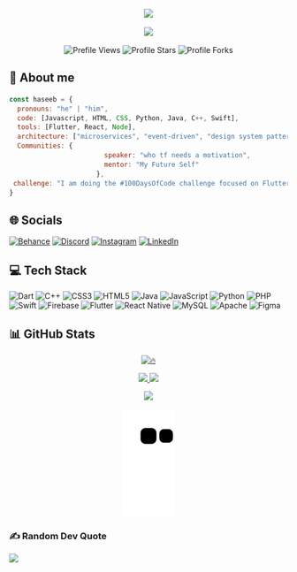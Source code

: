 <p align="center">
<img src="https://svgshare.com/i/pMN.svg"/> </a> 
</p>

<p align="center">
<a href="https://discord.com/users/706909903482257509" target="_blank">
  <img src="https://lanyard-profile-readme.vercel.app/api/706909903482257509?theme=light&bg=809ecf&animated=false&hideDiscrim=true&borderRadius=30px&idleMessage=Probably%20doing%20something%20else..." />

</a>
  </p>

<div align="center">
<img src="https://komarev.com/ghpvc/?username=Adivise&label=Profile%20Views&color=008042&style=for-the-badge&label=Prefile+Views" alt="Prefile Views"></a>
<img src="https://img.shields.io/badge/dynamic/json?&label=Total%20Stars&color=008042&style=for-the-badge&query=%24.stars&url=https://api.github-star-counter.workers.dev/user/Adivise" alt="Profile Stars"></a>
<img src="https://img.shields.io/badge/dynamic/json?&label=Total%20Forks&color=008042&style=for-the-badge&query=%24.forks&url=https://api.github-star-counter.workers.dev/user/Adivise" alt="Profile Forks"></a>
</div>
  
## 💫 About me
        
```javascript
const haseeb = {
  pronouns: "he" | "him",
  code: [Javascript, HTML, CSS, Python, Java, C++, Swift],
  tools: [Flutter, React, Node],
  architecture: ["microservices", "event-driven", "design system pattern"],
  Communities: {
                        speaker: "who tf needs a motivation",
                        mentor: "My Future Self"
                      },
 challenge: "I am doing the #100DaysOfCode challenge focused on Flutter. (no cap)" 
}
```


## 🌐 Socials
[![Behance](https://img.shields.io/badge/Behance-1769ff?logo=behance&logoColor=white)](https://www.behance.net/hsbazr) [![Discord](https://img.shields.io/badge/Discord-%237289DA.svg?logo=discord&logoColor=white)](https://discord.gg/Nzmu8Jn5DT) [![Instagram](https://img.shields.io/badge/Instagram-%23E4405F.svg?logo=Instagram&logoColor=white)](https://instagram.com/hmseeb) [![LinkedIn](https://img.shields.io/badge/LinkedIn-%230077B5.svg?logo=linkedin&logoColor=white)](https://www.linkedin.com/in/haseeb-azhar-1b416b228/) 

## 💻 Tech Stack
![Dart](https://img.shields.io/badge/dart-%230175C2.svg?style=for-the-badge&logo=dart&logoColor=white) ![C++](https://img.shields.io/badge/c++-%2300599C.svg?style=for-the-badge&logo=c%2B%2B&logoColor=white) ![CSS3](https://img.shields.io/badge/css3-%231572B6.svg?style=for-the-badge&logo=css3&logoColor=white) ![HTML5](https://img.shields.io/badge/html5-%23E34F26.svg?style=for-the-badge&logo=html5&logoColor=white) ![Java](https://img.shields.io/badge/java-%23ED8B00.svg?style=for-the-badge&logo=java&logoColor=white) ![JavaScript](https://img.shields.io/badge/javascript-%23323330.svg?style=for-the-badge&logo=javascript&logoColor=%23F7DF1E) ![Python](https://img.shields.io/badge/python-3670A0?style=for-the-badge&logo=python&logoColor=ffdd54) ![PHP](https://img.shields.io/badge/php-%23777BB4.svg?style=for-the-badge&logo=php&logoColor=white) ![Swift](https://img.shields.io/badge/swift-F54A2A?style=for-the-badge&logo=swift&logoColor=white) ![Firebase](https://img.shields.io/badge/firebase-%23039BE5.svg?style=for-the-badge&logo=firebase) ![Flutter](https://img.shields.io/badge/Flutter-%2302569B.svg?style=for-the-badge&logo=Flutter&logoColor=white) ![React Native](https://img.shields.io/badge/react_native-%2320232a.svg?style=for-the-badge&logo=react&logoColor=%2361DAFB) ![MySQL](https://img.shields.io/badge/mysql-%2300f.svg?style=for-the-badge&logo=mysql&logoColor=white) ![Apache](https://img.shields.io/badge/apache-%23D42029.svg?style=for-the-badge&logo=apache&logoColor=white) 	![Figma](https://img.shields.io/badge/figma-%23F24E1E.svg?style=for-the-badge&logo=figma&logoColor=white)
## 📊 GitHub Stats
<p align="center">
    <a href="https://github.com/anuraghazra/github-readme-stats">
        <img title=🔥 src="https://github-readme-streak-stats.herokuapp.com/?user=Adivise&theme=black-ice&hide_border=true&stroke=0000&background=060A0CD0"/>
    </a>
</p>
<div align="center">
  <a href="https://github.com/Adivise">
  <img height="180em" src="https://github-readme-stats.vercel.app/api?username=hmseeb&show_icons=true&theme=dracula&include_all_commits=true&count_private=true"/>
  <img height="180em" src="https://github-readme-stats.vercel.app/api/top-langs/?username=hmseeb&layout=compact&langs_count=7&theme=dracula"/>
</div>

<p align="center"> 
  <a href="https://open.spotify.com/user/31loip7uqgo2yc63fvhlg642xvue" target="_blank"> <img src="https://spotify-recently-played-readme.vercel.app/api?user=31loip7uqgo2yc63fvhlg642xvue"/> </a> 
</p>

<div align="center">
  
  ![Snake animation](https://github.com/rafaballerini/rafaballerini/blob/output/github-contribution-grid-snake.svg)
  
</div>

### ✍️ Random Dev Quote
![](https://quotes-github-readme.vercel.app/api?type=horizontal&theme=radical)

<!-- ---
[![](https://visitcount.itsvg.in/api?id=hsbazr&icon=0&color=0)](https://visitcount.itsvg.in) -->

<!-- Proudly created with GPRM ( https://gprm.itsvg.in ) -->

